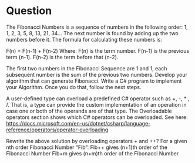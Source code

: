 # Question

The Fibonacci Numbers is a sequence of numbers in the following order: 1, 1, 2, 3, 5, 8, 13, 21, 34... The next number is found by adding up the two numbers before it. The formula for calculating these numbers is:

F(n) = F(n-1) + F(n-2)
Where:
F(n) is the term number.
F(n-1) is the previous term (n-1).
F(n-2) is the term before that (n-2).

The first two numbers in the Fibonacci Sequence are 1 and 1, each subsequent
number is the sum of the previous two numbers.
Develop your algorithm that can generate Fibonacci. Write a C# program to implement your Algorithm. Once you do that, follow the next steps.

A user-defined type can overload a predefined C# operator such as +, -, * , /. That is, a type can provide the custom implementation of an operation in case one or both of the operands are of that type. The Overloadable operators section shows which C# operators can be overloaded.
See here: <https://docs.microsoft.com/en-us/dotnet/csharp/language-reference/operators/operator-overloading>

Rewrite the above solution by overloading operators + and ++? For a given nth order Fibonacci Number “Fib”:
Fib++ gives (n+1)th order of the Fibonacci Number
Fib+m gives (n+m)th order of the Fibonacci Number
